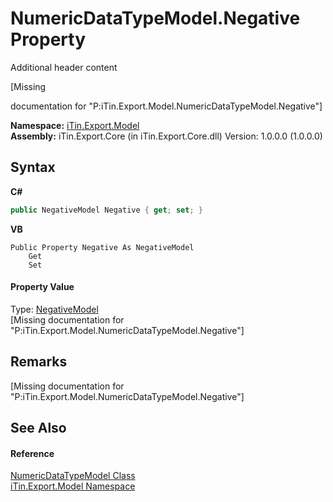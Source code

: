 # NumericDataTypeModel.Negative Property 
Additional header content 

\[Missing <summary> documentation for "P:iTin.Export.Model.NumericDataTypeModel.Negative"\]

**Namespace:**&nbsp;<a href="ef57ffcc-e95e-b212-5a46-9aa6f5a3511f">iTin.Export.Model</a><br />**Assembly:**&nbsp;iTin.Export.Core (in iTin.Export.Core.dll) Version: 1.0.0.0 (1.0.0.0)

## Syntax

**C#**<br />
``` C#
public NegativeModel Negative { get; set; }
```

**VB**<br />
``` VB
Public Property Negative As NegativeModel
	Get
	Set
```


#### Property Value
Type: <a href="7cf19b2b-c589-199e-7370-da5bbd8209ab">NegativeModel</a><br />\[Missing <value> documentation for "P:iTin.Export.Model.NumericDataTypeModel.Negative"\]

## Remarks
\[Missing <remarks> documentation for "P:iTin.Export.Model.NumericDataTypeModel.Negative"\]

## See Also


#### Reference
<a href="85a4554b-e380-0462-9d5e-abe2a06775d9">NumericDataTypeModel Class</a><br /><a href="ef57ffcc-e95e-b212-5a46-9aa6f5a3511f">iTin.Export.Model Namespace</a><br />